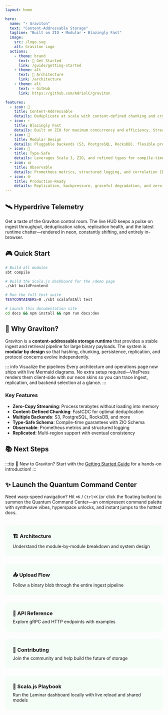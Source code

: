 ```yaml
---
layout: home

hero:
  name: "⚡ Graviton"
  text: "Content-Addressable Storage"
  tagline: "Built on ZIO • Modular • Blazingly Fast"
  image:
    src: /logo.svg
    alt: Graviton Logo
  actions:
    - theme: brand
      text: 🚀 Get Started
      link: /guide/getting-started
    - theme: alt
      text: 📖 Architecture
      link: /architecture
    - theme: alt
      text: ⚡ GitHub
      link: https://github.com/AdrielC/graviton

features:
  - icon: 🎯
    title: Content-Addressable
    details: Deduplicate at scale with content-defined chunking and cryptographic hashing. Store once, reference forever.
  - icon: ⚡
    title: Blazingly Fast
    details: Built on ZIO for maximum concurrency and efficiency. Stream terabytes without breaking a sweat.
  - icon: 🔧
    title: Modular Design
    details: Pluggable backends (S3, PostgreSQL, RocksDB), flexible protocols (gRPC, HTTP), and independent evolution.
  - icon: 🔐
    title: Type-Safe
    details: Leverages Scala 3, ZIO, and refined types for compile-time guarantees. If it compiles, it works.
  - icon: 📊
    title: Observable
    details: Prometheus metrics, structured logging, and correlation IDs built-in. Know what's happening in production.
  - icon: 🌐
    title: Production-Ready
    details: Replication, backpressure, graceful degradation, and zero-downtime deployments out of the box.
---
```


## 🛰️ Hyperdrive Telemetry

Get a taste of the Graviton control room. The live HUD keeps a pulse on ingest throughput, deduplication ratios, replication health, and the latest runtime chatter—rendered in neon, constantly shifting, and entirely in-browser.

<NeonHud />

## 🎮 Quick Start

```bash
# Build all modules
sbt compile

# Build the Scala.js dashboard for the /demo page
./sbt buildFrontend

# Run the full test suite  
TESTCONTAINERS=0 ./sbt scalafmtAll test

# Launch this documentation site
cd docs && npm install && npm run docs:dev
```

## 🚀 Why Graviton?

Graviton is a **content-addressable storage runtime** that provides a stable ingest and retrieval pipeline for large binary payloads. The system is **modular by design** so that hashing, chunking, persistence, replication, and protocol concerns evolve independently.

::: info Visualize the pipelines
Every architecture and operations page now ships with live Mermaid diagrams. No extra setup required—VitePress renders them client-side with our neon skins so you can trace ingest, replication, and backend selection at a glance.
:::

### Key Features

- **Zero-Copy Streaming**: Process terabytes without loading into memory
- **Content-Defined Chunking**: FastCDC for optimal deduplication
- **Multiple Backends**: S3, PostgreSQL, RocksDB, and more
- **Type-Safe Schema**: Compile-time guarantees with ZIO Schema
- **Observable**: Prometheus metrics and structured logging
- **Replicated**: Multi-region support with eventual consistency

## 📚 Next Steps

:::tip 🎯 New to Graviton?
Start with the [Getting Started Guide](/guide/getting-started) for a hands-on introduction!
:::

## ✨ Launch the Quantum Command Center

Need warp-speed navigation? Hit `⌘K` / `Ctrl+K` (or click the floating button) to summon the Quantum Command Center—an omnipresent command palette with synthwave vibes, hyperspace unlocks, and instant jumps to the hottest docs.

<QuantumConsole />

<div class="grid-container">
  <a href="/architecture" class="feature-card">
    <h3>🏗️ Architecture</h3>
    <p>Understand the module-by-module breakdown and system design</p>
  </a>
  
  <a href="/end-to-end-upload" class="feature-card">
    <h3>📤 Upload Flow</h3>
    <p>Follow a binary blob through the entire ingest pipeline</p>
  </a>
  
  <a href="/api" class="feature-card">
    <h3>🔌 API Reference</h3>
    <p>Explore gRPC and HTTP endpoints with examples</p>
  </a>
  
  <a href="/dev/contributing" class="feature-card">
    <h3>🤝 Contributing</h3>
    <p>Join the community and help build the future of storage</p>
  </a>

  <a href="/dev/scalajs" class="feature-card">
    <h3>🧪 Scala.js Playbook</h3>
    <p>Run the Laminar dashboard locally with live reload and shared models</p>
  </a>
</div>

<style>
.grid-container {
  display: grid;
  grid-template-columns: repeat(auto-fit, minmax(250px, 1fr));
  gap: 1.5rem;
  margin-top: 2rem;
}

.feature-card {
  padding: 1.5rem;
  border: 1px solid var(--vp-c-brand-soft);
  border-radius: 12px;
  background: rgba(0, 255, 65, 0.03);
  transition: all 0.3s ease;
  text-decoration: none !important;
}

.feature-card:hover {
  border-color: var(--vp-c-brand-1);
  background: rgba(0, 255, 65, 0.08);
  transform: translateY(-4px);
  box-shadow: 0 10px 30px rgba(0, 255, 65, 0.2);
}

.feature-card h3 {
  color: var(--vp-c-brand-1);
  margin-top: 0;
  margin-bottom: 0.5rem;
}

.feature-card p {
  color: var(--vp-c-text-2);
  margin: 0;
}
</style>
